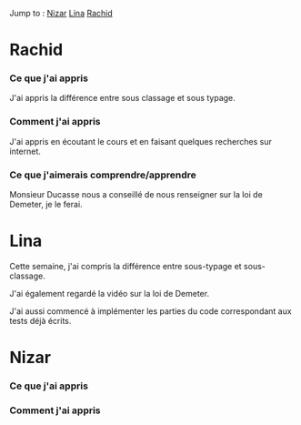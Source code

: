 Jump to :
[Nizar](#nizar)
[Lina](#lina)
[Rachid](#rachid)

# Rachid

### Ce que j'ai appris

J'ai appris la différence entre sous classage et sous typage.

### Comment j'ai appris

J'ai appris en écoutant le cours et en faisant quelques recherches sur internet.

### Ce que j'aimerais comprendre/apprendre

Monsieur Ducasse nous a conseillé de nous renseigner sur la loi de Demeter, je le ferai.

# Lina

Cette semaine, j'ai compris la différence entre sous-typage et sous-classage.

J'ai également regardé la vidéo sur la loi de Demeter.

J'ai aussi commencé à implémenter les parties du code correspondant aux tests déjà écrits.

# Nizar

### Ce que j'ai appris


### Comment j'ai appris
